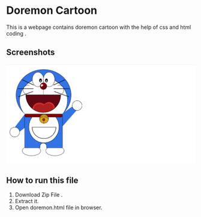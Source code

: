 
# Doremon Cartoon
 This is a webpage contains doremon cartoon with the help of css and html coding .


 



## Screenshots

![Screenshot](screenshot-1.png)

## How to run this file

1. Download Zip File .
2. Extract it.
3. Open doremon.html file in browser.
  
